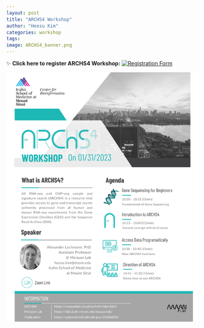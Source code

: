 ```yaml
---
layout: post
title: "ARCHS4 Workshop"
author: "Heesu Kim"
categories: workshop
tags: 
image: ARCHS4_banner.png
---
```


✨ **Click here to register ARCHS4 Workshop:**  <a href="https://forms.gle/dybLurJnfERRmExB8"><img alt="Registration Form" height="40" width="139" src="https://kstatic.googleusercontent.com/files/9f04faac24aed8bf8fb381029de951128d1d36373f89675265a6654d0c47b74b2d83a26b68b834ce2eea3bfe8001966f76895888138f135a81d099fc207c73bb"  /></a> 

[![ARCHS4 flyer](\assets\img\ARCHS4_draft.png)](https://maayanlab.cloud/archs4/)

